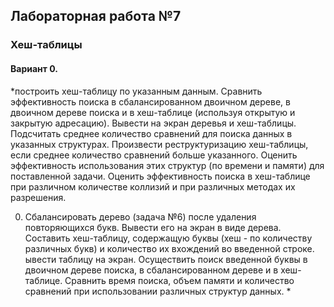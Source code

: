 ## Лабораторная работа №7
### Хеш-таблицы
#### Вариант 0.

*построить хеш-таблицу по указанным данным. Сравнить эффективность поиска в 
сбалансированном двоичном дереве, в двоичном дереве поиска и в хеш-таблице 
(используя открытую и закрытую адресацию). Вывести на экран деревья и хеш-таблицы. 
Подсчитать среднее количество сравнений для поиска данных в указанных структурах. 
Произвести реструктуризацию хеш-таблицы, если среднее количество сравнений больше 
указанного. Оценить эффективность использования этих структур (по времени и памяти) 
для поставленной задачи. Оценить эффективность поиска в хеш-таблице при различном 
количестве коллизий и при различных методах  их разрешения.

0. Сбалансировать дерево (задача №6) после удаления повторяющихся букв. 
Вывести его на экран в виде дерева. Составить хеш-таблицу, содержащую буквы 
(хеш - по количеству различных букв) и количество их вхождений во введенной строке. 
ывести таблицу на экран. Осуществить поиск введенной буквы в двоичном дереве поиска,
в сбалансированном дереве и в хеш-таблице. Сравнить время поиска, объем памяти и 
количество сравнений при использовании различных структур данных. *


